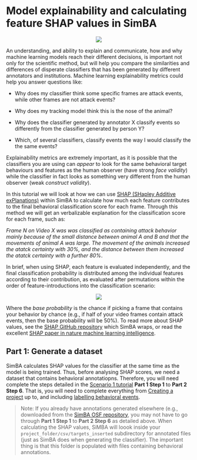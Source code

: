 # Model explainability and calculating feature SHAP values in SimBA

<p align="center">
<img src="https://github.com/sgoldenlab/simba/blob/master/images/SHAP0.png" />
</p>



An understanding, and ability to explain and communicate, how and why machine learning models reach their different decisions, is important not only for the scientific method, but will help you compare the similarities and differences of disperate classifiers that has been generated by different annotators and institutions. Machine learning explainability metrics could help you answer questions like:

* Why does my classifier think some specific frames are attack events, while other frames are not attack events?
 
* Why does my tracking model think this is the nose of the animal?
 
* Why does the classifier generated by annotator X classify events so differently from the classifier generated by person Y? 

* Which, of several classifiers, classify events the way I would classify the the same events?
 
Explainability metrics are extremely important, as it is possible that the classifiers you are using can *appear* to look for the same behavioral target behaviours and features as the human observer (have strong *face validity*) while the classifier in fact looks as something very different from the human observer (weak *construct validity*). 

In this tutorial we will look at how we can use [SHAP (SHapley Additive exPlanations)](https://github.com/slundberg/shap) within SimBA to calculate how much each feature contributes to the final behavioral classification score for each frame. Through this method we will get an verbalizable explanation for the classification score for each frame, such as: 

*Frame N on Video X was was classified as containing attack behavior mainly because of the small distance between animal A and B and that the movements of animal A was large. The movement of the animals increased the atatck certainty with 30%, and the distance between them increased the atatck certainty with a further 80%*. 
 
 
In brief, when using SHAP, each feature is evaluated independently, and the final classification probability is distributed among the individual features according to their contribution, as evaluated after permutations within the order of feature-introductions into the classification scenario:

<p align="center">
<img src="https://github.com/sgoldenlab/simba/blob/master/images/SHAP1.png" />
</p>

Where the *base probability* is the chance if picking a frame that contains your behavior by chance (e.g., if half of your video frames contain attack events, then the base probability will be 50%). To read more about SHAP values, see the [SHAP GitHub repository](https://github.com/slundberg/shap) which SimBA wraps, or read the excellent [SHAP paper in nature machine learning intelligence](https://www.nature.com/articles/s42256-019-0138-9). 

## Part 1: Generate a dataset

SimBA calculates SHAP values for the classifier at the same time as the model is being trained. Thus, before analysing SHAP scores, we need a dataset that contains behavioral annotatiopns. Therefore, you will need complete the steps detailed in the [Scenario 1 tutorial](https://github.com/sgoldenlab/simba/blob/master/docs/Scenario1.md) **Part 1 Step 1** to **Part 2 Step 6**. That is, you will need to complete everything from [Creating a project](https://github.com/sgoldenlab/simba/blob/master/docs/Scenario1.md#part-1-create-a-new-project-1) up to, and including [labelling behavioral events](https://github.com/sgoldenlab/simba/blob/master/docs/Scenario1.md#step-6-label-behavior-ie-create-annotations-for-predictive-classifiers). 

>Note: If you already have annotations generated elsewhere (e.g., downloaded from the [SimBA OSF repository](https://osf.io/d69jt/), you may not have to go through **Part 1 Step 1** to **Part 2 Step 6** as detailed above. When calculating the SHAP values, SiMBA will loook inside your `project_folder/csv/targets_inserted` subdirectory for annotated files (just as SimBA does when generating the classifier). The important thing is that this folder is populated with files containing behavioral annotations. 

